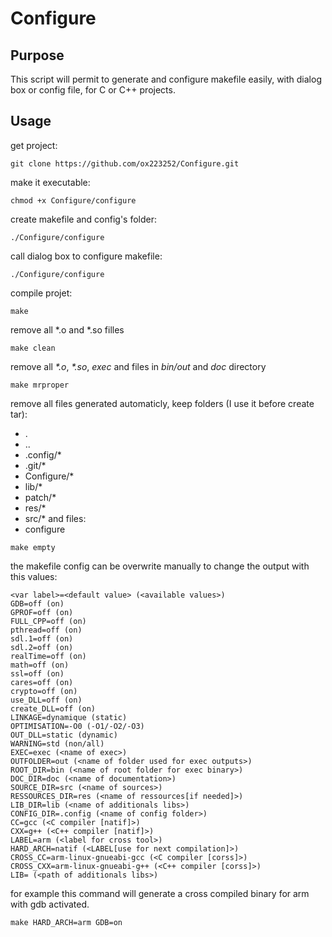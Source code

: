# Configure

## Purpose

This script will permit to generate and configure makefile easily, with dialog box or config file, for C or C++ projects.

## Usage

get project:
```
git clone https://github.com/ox223252/Configure.git
```

make it executable:
```
chmod +x Configure/configure
```

create makefile and config's folder:
```
./Configure/configure
```

call dialog box to configure makefile:
```
./Configure/configure
```

compile projet:
```
make
```

remove all \*.o and \*.so filles
```
make clean
```

remove all *\*.o*, *\*.so*, *exec* and files in *bin/out* and *doc* directory
```
make mrproper
```

remove all files generated automaticly, keep folders (I use it before create tar):
- .
- ..
- .config/\*
- .git/\*
- Configure/\*
- lib/\*
- patch/\*
- res/\*
- src/\*
and files:
- configure
```
make empty
```

the makefile config can be overwrite manually to change the output with this values:
```
<var label>=<default value> (<available values>)
GDB=off (on)
GPROF=off (on)
FULL_CPP=off (on)
pthread=off (on)
sdl.1=off (on)
sdl.2=off (on)
realTime=off (on)
math=off (on)
ssl=off (on)
cares=off (on)
crypto=off (on)
use_DLL=off (on)
create_DLL=off (on)
LINKAGE=dynamique (static)
OPTIMISATION=-O0 (-O1/-O2/-O3)
OUT_DLL=static (dynamic)
WARNING=std (non/all)
EXEC=exec (<name of exec>)
OUTFOLDER=out (<name of folder used for exec outputs>)
ROOT_DIR=bin (<name of root folder for exec binary>)
DOC_DIR=doc (<name of documentation>)
SOURCE_DIR=src (<name of sources>)
RESSOURCES_DIR=res (<name of ressources[if needed]>)
LIB_DIR=lib (<name of additionals libs>)
CONFIG_DIR=.config (<name of config folder>)
CC=gcc (<C compiler [natif]>)
CXX=g++ (<C++ compiler [natif]>)
LABEL=arm (<label for cross tool>)
HARD_ARCH=natif (<LABEL[use for next compilation]>)
CROSS_CC=arm-linux-gnueabi-gcc (<C compiler [corss]>)
CROSS_CXX=arm-linux-gnueabi-g++ (<C++ compiler [corss]>)
LIB= (<path of additionals libs>)
```

for example this command will generate a cross compiled binary for arm with gdb activated.
```
make HARD_ARCH=arm GDB=on
```
